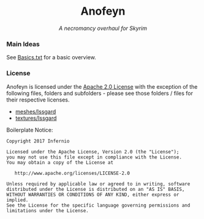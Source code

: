 <h1 align="center">Anofeyn</h1>
<p align="center"><i>A necromancy overhaul for Skyrim</i></p>

### Main Ideas
See [Basics.txt](Design/Basics.txt) for a basic overview.

### License
Anofeyn is licensed under the [Apache 2.0 License](LICENSE) with the exception of the following files, folders
and subfolders - please see those folders / files for their respective licenses.
 - [meshes/Issgard](meshes/Issgard)
 - [textures/Issgard](textures/Issgard)

Boilerplate Notice:

    Copyright 2017 Infernio

    Licensed under the Apache License, Version 2.0 (the "License");
    you may not use this file except in compliance with the License.
    You may obtain a copy of the License at

       http://www.apache.org/licenses/LICENSE-2.0

    Unless required by applicable law or agreed to in writing, software
    distributed under the License is distributed on an "AS IS" BASIS,
    WITHOUT WARRANTIES OR CONDITIONS OF ANY KIND, either express or implied.
    See the License for the specific language governing permissions and
    limitations under the License.